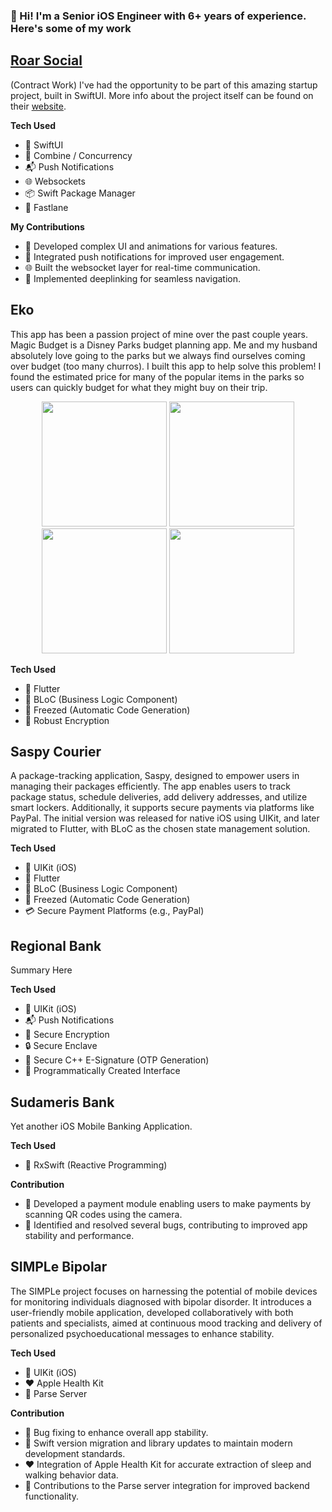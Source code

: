 <!-- ![White Minimalist Elegant Neutral LinkedIn Banner](https://user-images.githubusercontent.com/76922883/205179335-3ae68df5-4547-4e42-b1ab-3e8f05ba223a.png)          -->
 
### 👋 Hi! I'm a Senior iOS Engineer with 6+ years of experience. Here's some of my work

## [Roar Social](https://apps.apple.com/us/app/roar-social/id1596602282)
(Contract Work)
I've had the opportunity to be part of this amazing startup project, built in SwiftUI. More info about the project itself can be found on their [website](https://www.roarsocial.com/).

**Tech Used**
- 📱 SwiftUI
- 🔄 Combine / Concurrency
- 📬 Push Notifications
- 🌐 Websockets
- 📦 Swift Package Manager
- 🚀 Fastlane

**My Contributions**
- 🎨 Developed complex UI and animations for various features.
- 📲 Integrated push notifications for improved user engagement.
- 🌐 Built the websocket layer for real-time communication.
- 🔗 Implemented deeplinking for seamless navigation.

## Eko
This app has been a passion project of mine over the past couple years. Magic Budget is a Disney Parks budget planning app. Me and my husband absolutely love going to the parks but we always find ourselves coming over budget (too many churros). I built this app to help solve this problem! I found the estimated price for many of the popular items in the parks so users can quickly budget for what they might buy on their trip. 

<p align="center">
<img src="https://github.com/nessv/Portfolio/assets/28272898/6bf4480e-0e7e-4d1a-86a0-308d0d5571b4" width="200"/>
<img src="https://github.com/nessv/Portfolio/assets/28272898/66ecaa3e-1267-4d46-b9b4-1e7ab8fa185f" width="200"/>
<img src="https://github.com/nessv/Portfolio/assets/28272898/338c7d7f-cdb0-488b-a5f6-6d1230a08242" width="200"/>
<img src="https://github.com/nessv/Portfolio/assets/28272898/61382a6a-7917-4b27-954d-149523ced134" width="200"/>
</p>

**Tech Used**
- 📱 Flutter
- 🔄 BLoC (Business Logic Component)
- 🤖 Freezed (Automatic Code Generation)
- 🔐 Robust Encryption

## Saspy Courier
A package-tracking application, Saspy, designed to empower users in managing their packages efficiently. The app enables users to track package status, schedule deliveries, add delivery addresses, and utilize smart lockers. Additionally, it supports secure payments via platforms like PayPal. The initial version was released for native iOS using UIKit, and later migrated to Flutter, with BLoC as the chosen state management solution.
 
**Tech Used**
- 📱 UIKit (iOS)
- 📱 Flutter
- 🔄 BLoC (Business Logic Component)
- 🤖 Freezed (Automatic Code Generation)
- 💳 Secure Payment Platforms (e.g., PayPal)

## Regional Bank
Summary Here
 
**Tech Used**
- 📱 UIKit (iOS)
- 📬 Push Notifications
- 🔐 Secure Encryption
- 🔒 Secure Enclave
- 🚀 Secure C++ E-Signature (OTP Generation)
- 🎨 Programmatically Created Interface

## Sudameris Bank

Yet another iOS Mobile Banking Application.

**Tech Used**
- 📱 RxSwift (Reactive Programming)

**Contribution**
- 📸 Developed a payment module enabling users to make payments by scanning QR codes using the camera.
- 🐛 Identified and resolved several bugs, contributing to improved app stability and performance.

## SIMPLe Bipolar

The SIMPLe project focuses on harnessing the potential of mobile devices for monitoring individuals diagnosed with bipolar disorder. It introduces a user-friendly mobile application, developed collaboratively with both patients and specialists, aimed at continuous mood tracking and delivery of personalized psychoeducational messages to enhance stability.

**Tech Used**
- 📱 UIKit (iOS)
- ❤️ Apple Health Kit
- 🚀 Parse Server

**Contribution**
- 🐛 Bug fixing to enhance overall app stability.
- 🔄 Swift version migration and library updates to maintain modern development standards.
- ❤️ Integration of Apple Health Kit for accurate extraction of sleep and walking behavior data.
- 🚀 Contributions to the Parse server integration for improved backend functionality.
